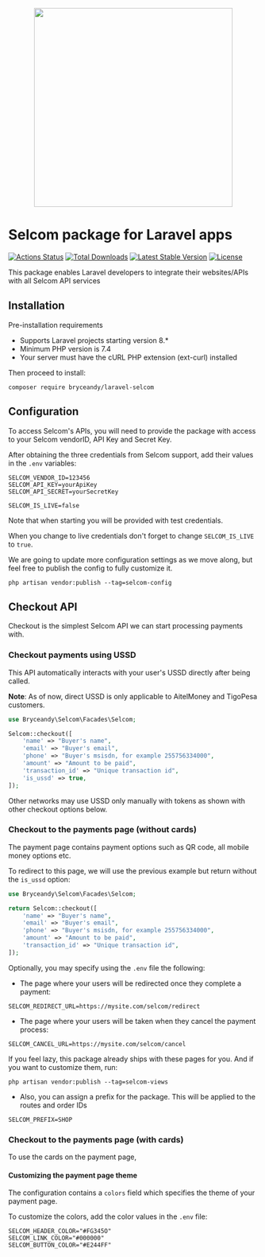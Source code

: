 <p align="center"><img src="https://bryceandy.com/selcom.png" width="400"></p>

# Selcom package for Laravel apps

[![Actions Status](https://github.com/bryceandy/laravel-selcom/workflows/Tests/badge.svg)](https://github.com/bryceandy/laravel-selcom/actions)
<a href="https://packagist.org/packages/bryceandy/laravel-selcom"><img src="https://poser.pugx.org/bryceandy/laravel-selcom/d/total.svg" alt="Total Downloads"></a>
<a href="https://packagist.org/packages/bryceandy/laravel-selcom"><img src="https://poser.pugx.org/bryceandy/laravel-selcom/v/stable.svg" alt="Latest Stable Version"></a>
<a href="https://packagist.org/packages/bryceandy/laravel-selcom"><img src="https://poser.pugx.org/bryceandy/laravel-selcom/license.svg" alt="License"></a>

This package enables Laravel developers to integrate their websites/APIs with all Selcom API services

## Installation

Pre-installation requirements

* Supports Laravel projects starting version 8.*
* Minimum PHP version is 7.4
* Your server must have the cURL PHP extension (ext-curl) installed

Then proceed to install:

```
composer require bryceandy/laravel-selcom
```

## Configuration

To access Selcom's APIs, you will need to provide the package with access to your Selcom vendorID, API Key and Secret Key.

After obtaining the three credentials from Selcom support, add their values in the `.env` variables:

```dotenv
SELCOM_VENDOR_ID=123456
SELCOM_API_KEY=yourApiKey
SELCOM_API_SECRET=yourSecretKey

SELCOM_IS_LIVE=false
```

Note that when starting you will be provided with test credentials.

When you change to live credentials don't forget to change `SELCOM_IS_LIVE` to `true`.

We are going to update more configuration settings as we move along, but feel free to publish the config to fully customize it.

```
php artisan vendor:publish --tag=selcom-config
```

## Checkout API

Checkout is the simplest Selcom API we can start processing payments with.

### Checkout payments using USSD

This API automatically interacts with your user's USSD directly after being called.

**Note**: As of now, direct USSD is only applicable to AitelMoney and TigoPesa customers.

```php
use Bryceandy\Selcom\Facades\Selcom;

Selcom::checkout([
    'name' => "Buyer's name", 
    'email' => "Buyer's email",
    'phone' => "Buyer's msisdn, for example 255756334000",
    'amount' => "Amount to be paid",
    'transaction_id' => "Unique transaction id",
    'is_ussd' => true,
]);
```

Other networks may use USSD only manually with tokens as shown with other checkout options below.

### Checkout to the payments page (without cards)

The payment page contains payment options such as QR code, all mobile money options etc.

To redirect to this page, we will use the previous example but return without the `is_ussd` option:

```php
use Bryceandy\Selcom\Facades\Selcom;

return Selcom::checkout([
    'name' => "Buyer's name", 
    'email' => "Buyer's email",
    'phone' => "Buyer's msisdn, for example 255756334000",
    'amount' => "Amount to be paid",
    'transaction_id' => "Unique transaction id",
]);
```

Optionally, you may specify using the `.env` file the following:

 - The page where your users will be redirected once they complete a payment:

```dotenv
SELCOM_REDIRECT_URL=https://mysite.com/selcom/redirect
```

 - The page where your users will be taken when they cancel the payment process:

```dotenv
SELCOM_CANCEL_URL=https://mysite.com/selcom/cancel
```

If you feel lazy, this package already ships with these pages for you. And if you want to customize them, run:

```
php artisan vendor:publish --tag=selcom-views
```

 - Also, you can assign a prefix for the package. This will be applied to the routes and order IDs

```dotenv
SELCOM_PREFIX=SHOP
```

### Checkout to the payments page (with cards)

To use the cards on the payment page,

#### Customizing the payment page theme

The configuration contains a `colors` field which specifies the theme of your payment page.

To customize the colors, add the color values in the `.env` file:

```dotenv
SELCOM_HEADER_COLOR="#FG345O"
SELCOM_LINK_COLOR="#000000"
SELCOM_BUTTON_COLOR="#E244FF"
```
